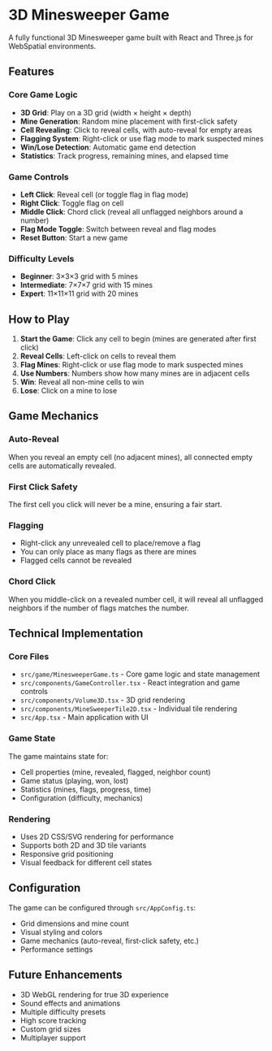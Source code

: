 # 3D Minesweeper Game

A fully functional 3D Minesweeper game built with React and Three.js for WebSpatial environments.

## Features

### Core Game Logic
- **3D Grid**: Play on a 3D grid (width × height × depth)
- **Mine Generation**: Random mine placement with first-click safety
- **Cell Revealing**: Click to reveal cells, with auto-reveal for empty areas
- **Flagging System**: Right-click or use flag mode to mark suspected mines
- **Win/Lose Detection**: Automatic game end detection
- **Statistics**: Track progress, remaining mines, and elapsed time

### Game Controls
- **Left Click**: Reveal cell (or toggle flag in flag mode)
- **Right Click**: Toggle flag on cell
- **Middle Click**: Chord click (reveal all unflagged neighbors around a number)
- **Flag Mode Toggle**: Switch between reveal and flag modes
- **Reset Button**: Start a new game

### Difficulty Levels
- **Beginner**: 3×3×3 grid with 5 mines
- **Intermediate**: 7×7×7 grid with 15 mines  
- **Expert**: 11×11×11 grid with 20 mines

## How to Play

1. **Start the Game**: Click any cell to begin (mines are generated after first click)
2. **Reveal Cells**: Left-click on cells to reveal them
3. **Flag Mines**: Right-click or use flag mode to mark suspected mines
4. **Use Numbers**: Numbers show how many mines are in adjacent cells
5. **Win**: Reveal all non-mine cells to win
6. **Lose**: Click on a mine to lose

## Game Mechanics

### Auto-Reveal
When you reveal an empty cell (no adjacent mines), all connected empty cells are automatically revealed.

### First Click Safety
The first cell you click will never be a mine, ensuring a fair start.

### Flagging
- Right-click any unrevealed cell to place/remove a flag
- You can only place as many flags as there are mines
- Flagged cells cannot be revealed

### Chord Click
When you middle-click on a revealed number cell, it will reveal all unflagged neighbors if the number of flags matches the number.

## Technical Implementation

### Core Files
- `src/game/MinesweeperGame.ts` - Core game logic and state management
- `src/components/GameController.tsx` - React integration and game controls
- `src/components/Volume3D.tsx` - 3D grid rendering
- `src/components/MineSweeperTile2D.tsx` - Individual tile rendering
- `src/App.tsx` - Main application with UI

### Game State
The game maintains state for:
- Cell properties (mine, revealed, flagged, neighbor count)
- Game status (playing, won, lost)
- Statistics (mines, flags, progress, time)
- Configuration (difficulty, mechanics)

### Rendering
- Uses 2D CSS/SVG rendering for performance
- Supports both 2D and 3D tile variants
- Responsive grid positioning
- Visual feedback for different cell states

## Configuration

The game can be configured through `src/AppConfig.ts`:
- Grid dimensions and mine count
- Visual styling and colors
- Game mechanics (auto-reveal, first-click safety, etc.)
- Performance settings

## Future Enhancements

- 3D WebGL rendering for true 3D experience
- Sound effects and animations
- Multiple difficulty presets
- High score tracking
- Custom grid sizes
- Multiplayer support
